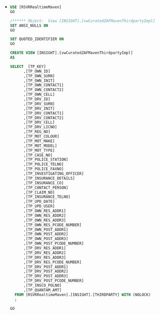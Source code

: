 - ```sql
  USE [RSVRRealtimeMaven]
  GO
  
  /****** Object:  View [INSIGHT].[vwCuratedZAFMavenThirdpartyImpl]    Script Date: 2023/02/08 10:58:49 ******/
  SET ANSI_NULLS ON
  GO
  
  SET QUOTED_IDENTIFIER ON
  GO
  
  CREATE VIEW [INSIGHT].[vwCuratedZAFMavenThirdpartyImpl]
  AS
  
  SELECT  [TP_KEY]
        ,[TP_OWN_ID]
        ,[TP_OWN_SURN]
        ,[TP_OWN_INIT]
        ,[TP_OWN_CONTACT1]
        ,[TP_OWN_CONTACT2]
        ,[TP_OWN_CELL]
        ,[TP_DRV_ID]
        ,[TP_DRV_SURN]
        ,[TP_DRV_INIT]
        ,[TP_DRV_CONTACT1]
        ,[TP_DRV_CONTACT2]
        ,[TP_DRV_CELL]
        ,[TP_DRV_LICNO]
        ,[TP_REG_NO]
        ,[TP_MOT_COLOUR]
        ,[TP_MOT_MAKE]
        ,[TP_MOT_MODEL]
        ,[TP_MOT_TYPE]
        ,[TP_CASE_NO]
        ,[TP_POLICE_STATION]
        ,[TP_POLICE_TELNO]
        ,[TP_POLICE_FAXNO]
        ,[TP_INVESTIGATING_OFFICER]
        ,[TP_INSURANCE_DETAILS]
        ,[TP_INSURANCE_CO]
        ,[TP_CONTACT_PERSON]
        ,[TP_CLAIM_NO]
        ,[TP_INSURANCE_TELNO]
        ,[TP_UPD_DATE]
        ,[TP_UPD_USER]
        ,[TP_OWN_RES_ADDR1]
        ,[TP_OWN_RES_ADDR2]
        ,[TP_OWN_RES_ADDR3]
        ,[TP_OWN_RES_PCODE_NUMBER]
        ,[TP_OWN_POST_ADDR1]
        ,[TP_OWN_POST_ADDR2]
        ,[TP_OWN_POST_ADDR3]
        ,[TP_OWN_POST_PCODE_NUMBER]
        ,[TP_DRV_RES_ADDR1]
        ,[TP_DRV_RES_ADDR2]
        ,[TP_DRV_RES_ADDR3]
        ,[TP_DRV_RES_PCODE_NUMBER]
        ,[TP_DRV_POST_ADDR1]
        ,[TP_DRV_POST_ADDR2]
        ,[TP_DRV_POST_ADDR3]
        ,[TP_DRV_POST_PCODE_NUMBER]
        ,[TP_INSCO_POLNO]
        ,[TP_QUANTAM_AMT]
    FROM [RSVRRealtimeMaven].[INSIGHT].[THIRDPARTY] WITH (NOLOCK)
    ;
  
  GO
  
  
  ```
